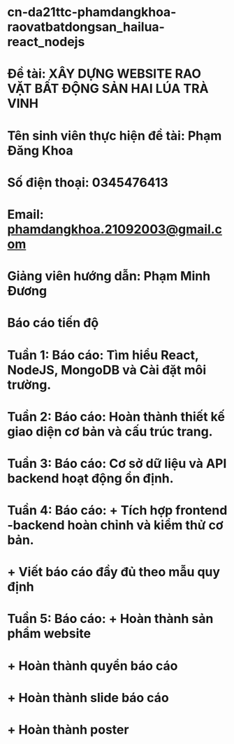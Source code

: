 # cn-da21ttc-phamdangkhoa-raovatbatdongsan_hailua-react_nodejs

 # Đề tài: XÂY DỰNG WEBSITE RAO VẶT BẤT ĐỘNG SẢN HAI LÚA TRÀ VINH
 # Tên sinh viên thực hiện đề tài: Phạm Đăng Khoa
 # Số điện thoại: 0345476413
 # Email: phamdangkhoa.21092003@gmail.com

 # Giảng viên hướng dẫn: Phạm Minh Đương





# Báo cáo tiến độ
# Tuần 1: Báo cáo: Tìm hiểu React, NodeJS, MongoDB và Cài đặt môi trường.
# Tuần 2: Báo cáo: Hoàn thành thiết kế giao diện cơ bản và cấu trúc trang.
# Tuần 3: Báo cáo: Cơ sở dữ liệu và API backend hoạt động ổn định.
# Tuần 4: Báo cáo: + Tích hợp frontend -backend hoàn chỉnh và kiểm thử cơ bản.
#                  + Viết báo cáo đầy đủ theo mẫu quy định
# Tuần 5: Báo cáo: + Hoàn thành sản phẩm website
#                  + Hoàn thành quyển báo cáo
#                  + Hoàn thành slide báo cáo
#                  + Hoàn thành poster
